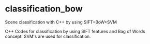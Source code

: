 # classification_bow
Scene classification with C++ by using SIFT+BoW+SVM

C++ Codes for classification by using SIFT features and Bag of Words concept. SVM's are used for classification.

